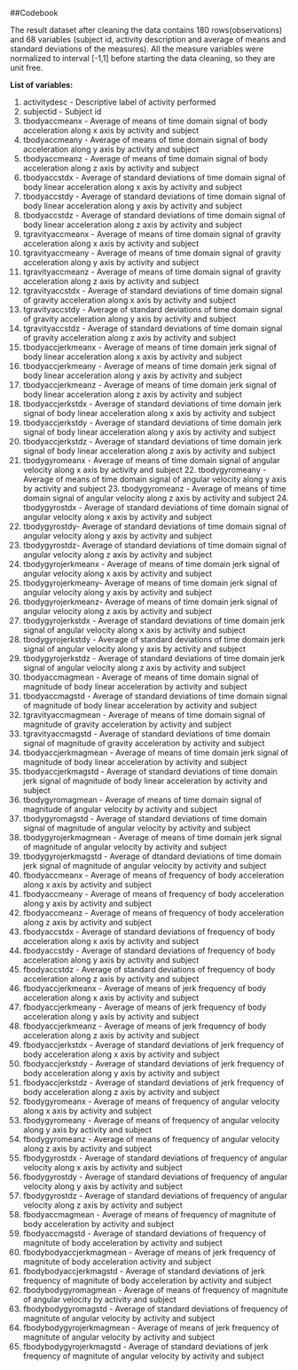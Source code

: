 ##Codebook

The result dataset after cleaning the data contains 180 rows(observations) and 68 variables (subject id, activity description and average of means and standard deviations of the measures). All the measure variables were normalized to interval [-1,1] before starting the data cleaning, so they are unit free.

**List of variables:**

1. activitydesc - Descriptive label of activity performed  
2. subjectid - Subject id               
3. tbodyaccmeanx - Average of means of time domain signal of body acceleration along x axis by activity and subject   
4. tbodyaccmeany - Average of means of time domain signal of body acceleration along y axis by activity and subject
5. tbodyaccmeanz - Average of means of time domain signal of body acceleration along z axis by activity and subject
6. tbodyaccstdx - Average of standard deviations of time domain signal of body linear acceleration along x axis by activity and subject
7. tbodyaccstdy - Average of standard deviations of time domain signal of body linear acceleration along y axis by activity and subject
8. tbodyaccstdz - Average of standard deviations of time domain signal of body linear acceleration along z axis by activity and subject            
9. tgravityaccmeanx - Average of means of time domain signal of gravity acceleration along x axis by activity and subject 
10. tgravityaccmeany - Average of means of time domain signal of gravity acceleration along y axis by activity and subject        
11. tgravityaccmeanz - Average of means of time domain signal of gravity acceleration along z axis by activity and subject       
12. tgravityaccstdx - Average of standard deviations of time domain signal of gravity acceleration along x axis by activity and subject         
13. tgravityaccstdy - Average of standard deviations of time domain signal of gravity acceleration along y axis by activity and subject          
14. tgravityaccstdz - Average of standard deviations of time domain signal of gravity acceleration along z axis by activity and subject        
15. tbodyaccjerkmeanx - Average of means of time domain jerk signal of body linear acceleration along x axis by activity and subject     
16. tbodyaccjerkmeany - Average of means of time domain jerk signal of body linear acceleration along y axis by activity and subject       
17. tbodyaccjerkmeanz - Average of means of time domain jerk signal of body linear acceleration along z axis by activity and subject     
18. tbodyaccjerkstdx - Average of standard deviations of time domain jerk signal of body linear acceleration along x axis by activity and subject         
19. tbodyaccjerkstdy - Average of standard deviations of time domain jerk signal of body linear acceleration along y axis by activity and subject         
20. tbodyaccjerkstdz - Average of standard deviations of time domain jerk signal of body linear acceleration along z axis by activity and subject       
21. tbodygyromeanx - Average of means of time domain signal of angular velocity along x axis by activity and subject  22. tbodygyromeany - Average of means of time domain signal of angular velocity along y axis by activity and subject  23. tbodygyromeanz - Average of means of time domain signal of angular velocity along z axis by activity and subject  24. tbodygyrostdx - Average of standard deviations of time domain signal of angular velocity along x axis by activity and subject    
25. tbodygyrostdy- Average of standard deviations of time domain signal of angular velocity along y axis by activity and subject
26. tbodygyrostdz- Average of standard deviations of time domain signal of angular velocity along z axis by activity and subject
27. tbodygyrojerkmeanx - Average of means of time domain jerk signal of angular velocity along x axis by activity and subject
28. tbodygyrojerkmeany- Average of means of time domain jerk signal of angular velocity along y axis by activity and subject
29. tbodygyrojerkmeanz- Average of means of time domain jerk signal of angular velocity along z axis by activity and subject
30. tbodygyrojerkstdx - Average of standard deviations of time domain jerk signal of angular velocity along x axis by activity and subject
31. tbodygyrojerkstdy - Average of standard deviations of time domain jerk signal of angular velocity along y axis by activity and subject
32. tbodygyrojerkstdz - Average of standard deviations of time domain jerk signal of angular velocity along z axis by activity and subject
33. tbodyaccmagmean - Average of means of time domain signal of magnitude of body linear acceleration by activity and subject
34. tbodyaccmagstd - Average of standard deviations of time domain signal of magnitude of body linear acceleration by activity and subject
35. tgravityaccmagmean - Average of means of time domain signal of magnitude of gravity acceleration by activity and subject
36. tgravityaccmagstd - Average of standard deviations of time domain signal of magnitude of gravity acceleration by activity and subject
37. tbodyaccjerkmagmean - Average of means of time domain jerk signal of magnitude of body linear acceleration by activity and subject
38. tbodyaccjerkmagstd - Average of standard deviations of time domain jerk signal of magnitude of body linear acceleration by activity and subject      
39. tbodygyromagmean - Average of means of time domain signal of magnitude of angular velocity by activity and subject
40. tbodygyromagstd - Average of standard deviations of time domain signal of magnitude of angular velocity by activity and subject
41. tbodygyrojerkmagmean - Average of means of time domain jerk signal of magnitude of angular velocity by activity and subject
42. tbodygyrojerkmagstd - Average of dtandard deviations of time domain jerk signal of magnitude of angular velocity by activity and subject
43. fbodyaccmeanx - Average of means of frequency of body acceleration along x axis by activity and subject 
44. fbodyaccmeany - Average of means of frequency of body acceleration along y axis by activity and subject 
45. fbodyaccmeanz - Average of means of frequency of body acceleration along z axis by activity and subject 
46. fbodyaccstdx - Average of standard deviations of frequency of body acceleration along x axis by activity and subject 
47. fbodyaccstdy - Average of standard deviations of frequency of body acceleration along y axis by activity and subject 
48. fbodyaccstdz - Average of standard deviations of frequency of body acceleration along z axis by activity and subject 
49. fbodyaccjerkmeanx - Average of means of jerk frequency of body acceleration along x axis by activity and subject 
50. fbodyaccjerkmeany - Average of means of jerk frequency of body acceleration along y axis by activity and subject 
51. fbodyaccjerkmeanz - Average of means of jerk frequency of body acceleration along z axis by activity and subject 
52. fbodyaccjerkstdx - Average of standard deviations of jerk frequency of body acceleration along x axis by activity and subject
53. fbodyaccjerkstdy - Average of standard deviations of jerk frequency of body acceleration along y axis by activity and subject
54. fbodyaccjerkstdz - Average of standard deviations of jerk frequency of body acceleration along z axis by activity and subject
55. fbodygyromeanx - Average of means of frequency of angular velocity along x axis by activity and subject 
56. fbodygyromeany - Average of means of frequency of angular velocity along y axis by activity and subject
57. fbodygyromeanz - Average of means of frequency of angular velocity along z axis by activity and subject
58. fbodygyrostdx - Average of standard deviations of frequency of angular velocity along x axis by activity and subject
59. fbodygyrostdy - Average of standard deviations of frequency of angular velocity along y axis by activity and subject
60. fbodygyrostdz - Average of standard deviations of frequency of angular velocity along z axis by activity and subject
61. fbodyaccmagmean - Average of means of frequency of magnitute of body acceleration by activity and subject
62. fbodyaccmagstd - Average of standard deviations of frequency of magnitute of body acceleration by activity and subject
63. fbodybodyaccjerkmagmean - Average of means of jerk frequency of magnitute of body acceleration activity and subject
64. fbodybodyaccjerkmagstd - Average of standard deviations of jerk frequency of magnitute of body acceleration by activity and subject
65. fbodybodygyromagmean - Average of means of frequency of magnitute of angular velocity by activity and subject
66. fbodybodygyromagstd - Average of standard deviations of frequency of magnitute of angular velocity by activity and subject
67. fbodybodygyrojerkmagmean - Average of means of jerk frequency of magnitute of angular velocity by activity and subject
68. fbodybodygyrojerkmagstd - Average of standard deviations of jerk frequency of magnitute of angular velocity by activity and subject
